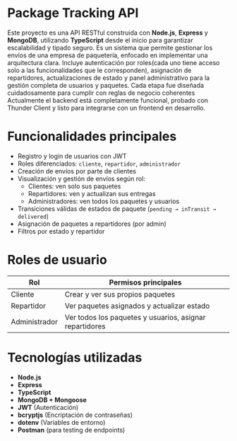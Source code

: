 #  Package Tracking API
Este proyecto es una API RESTful construida con **Node.js**, **Express** y **MongoDB**, utilizando **TypeScript** desde el inicio para garantizar escalabilidad y tipado seguro.
Es un sistema que permite gestionar los envíos de una empresa de paquetería, enfocado en implementar una arquitectura clara. 
Incluye autenticación por roles(cada uno tiene acceso solo a las funcionalidades que le corresponden), asignación de repartidores, actualizaciones de estado y panel administrativo para la gestión completa de usuarios y paquetes. 
Cada etapa fue diseñada cuidadosamente para cumplir con reglas de negocio coherentes
Actualmente el backend está completamente funcional, probado con Thunder Client y listo para integrarse con un frontend en desarrollo.

# Funcionalidades principales

- Registro y login de usuarios con JWT
- Roles diferenciados: `cliente`, `repartidor`, `administrador`
- Creación de envíos por parte de clientes
- Visualización y gestión de envíos según rol:
  - Clientes: ven solo sus paquetes
  - Repartidores: ven y actualizan sus entregas
  - Administradores: ven todos los paquetes y usuarios
- Transiciones válidas de estados de paquete (`pending → inTransit → delivered`)
- Asignación de paquetes a repartidores (por admin)
- Filtros por estado y repartidor

#  Roles de usuario

| Rol         | Permisos principales |
|-------------|----------------------|
| Cliente     | Crear y ver sus propios paquetes |
| Repartidor  | Ver paquetes asignados y actualizar estado |
| Administrador | Ver todos los paquetes y usuarios, asignar repartidores |

#  Tecnologías utilizadas

- **Node.js**
- **Express**
- **TypeScript**
- **MongoDB + Mongoose**
- **JWT** (Autenticación)
- **bcryptjs** (Encriptación de contraseñas)
- **dotenv** (Variables de entorno)
- **Postman** (para testing de endpoints)
